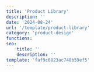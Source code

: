 ```yaml
---
title: 'Product Library'
description: ''
date: '2024-08-24'
url: '/template/product-library'
category: 'product-design'
functions:
seo:
    title: ''
    description: ''
template: 'faf9c0823ac748b59ef5'
---
```

